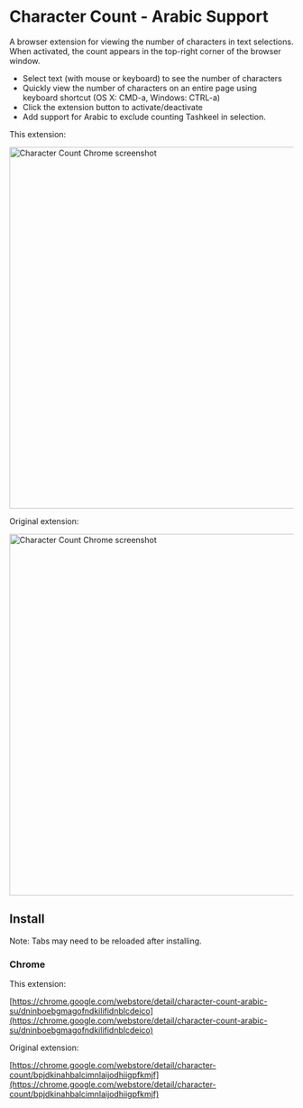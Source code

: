 # Character Count - Arabic Support

A browser extension for viewing the number of characters in text selections. When activated, the count appears in the top-right corner of the browser window.

- Select text (with mouse or keyboard) to see the number of characters
- Quickly view the number of characters on an entire page using keyboard shortcut (OS X: CMD-a, Windows: CTRL-a)
- Click the extension button to activate/deactivate
- Add support for Arabic to exclude counting Tashkeel in selection.

This extension:

<img src="https://lh3.googleusercontent.com/mMjZXPkqO8-qiFsLykIKc8v2XWuRoKYN3dDs93XsmZsFVpWM3WdHnQAZE-JcP3GYzvS9sLJReUI=w640-h400-e365" alt="Character Count Chrome screenshot" width="640"/>

Original extension:

<img src="https://raw.githubusercontent.com/jbrudvik/character-count/master/screenshots/chrome/line-selected-1280x800.jpg" alt="Character Count Chrome screenshot" width="640"/>

## Install

Note: Tabs may need to be reloaded after installing.

### Chrome

This extension:

[https://chrome.google.com/webstore/detail/character-count-arabic-su/dninboebgmagofndkilifidnblcdeico](https://chrome.google.com/webstore/detail/character-count-arabic-su/dninboebgmagofndkilifidnblcdeico)

Original extension:

[https://chrome.google.com/webstore/detail/character-count/bpjdkinahbalcimnlaijodhiigpfkmjf](https://chrome.google.com/webstore/detail/character-count/bpjdkinahbalcimnlaijodhiigpfkmjf)
